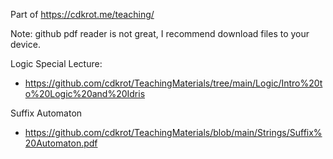 Part of https://cdkrot.me/teaching/

Note: github pdf reader is not great, I recommend download files to your device.

Logic Special Lecture:
* https://github.com/cdkrot/TeachingMaterials/tree/main/Logic/Intro%20to%20Logic%20and%20Idris

Suffix Automaton
* https://github.com/cdkrot/TeachingMaterials/blob/main/Strings/Suffix%20Automaton.pdf
